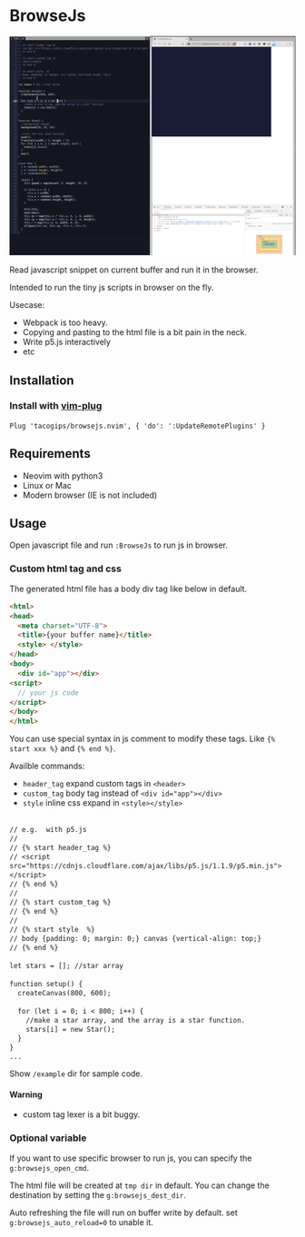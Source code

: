 BrowseJs
===
![BrowseJs](https://github.com/tacogips/browsejs.nvim/blob/master/doc/screenshot.gif?raw=true)


Read javascript snippet on current buffer and run it in the browser.

Intended to run the tiny js scripts in browser on the fly.

Usecase:
- Webpack is too heavy.
- Copying and pasting to the html file is a bit pain in the neck.
- Write p5.js interactively
- etc

Installation
----------
### Install with [vim-plug](https://github.com/junegunn/vim-plug)

```viml
Plug 'tacogips/browsejs.nvim', { 'do': ':UpdateRemotePlugins' }
```

## Requirements
- Neovim with python3
- Linux or Mac
- Modern browser (IE is not included)

Usage
----------

Open javascript file and run `:BrowseJs` to run js in browser.

### Custom html tag and css
The generated html file has a body div tag like below in default.

```html
<html>
<head>
  <meta charset="UTF-8">
  <title>{your buffer name}</title>
  <style> </style>
</head>
<body>
  <div id="app"></div>
<script>
  // your js code
</script>
</body>
</html>

```

You can use special syntax in js comment to modify these tags. Like `{% start xxx %}` and `{% end %}`.

Availble commands:

- `header_tag` expand custom tags in `<header>`
- `custom_tag` body tag instead of `<div id="app"></div>`
- `style` inline css expand in `<style></style>`



```javscript

// e.g.  with p5.js
//
// {% start header_tag %}
// <script src="https://cdnjs.cloudflare.com/ajax/libs/p5.js/1.1.9/p5.min.js"></script>
// {% end %}
//
// {% start custom_tag %}
// {% end %}
//
// {% start style  %}
// body {padding: 0; margin: 0;} canvas {vertical-align: top;}
// {% end %}

let stars = []; //star array

function setup() {
  createCanvas(800, 600);

  for (let i = 0; i < 800; i++) {
    //make a star array, and the array is a star function.
    stars[i] = new Star();
  }
}
...

```

Show `/example` dir for sample code.


#### Warning
- custom tag lexer is a bit buggy.


### Optional variable
If you want to use specific browser to run js, you can specify the `g:browsejs_open_cmd`.

The html file will be created at `tmp dir` in default.
You can change the destination by setting the `g:browsejs_dest_dir`.

Auto refreshing the file will run on buffer write by default. set `g:browsejs_auto_reload=0` to unable it.


